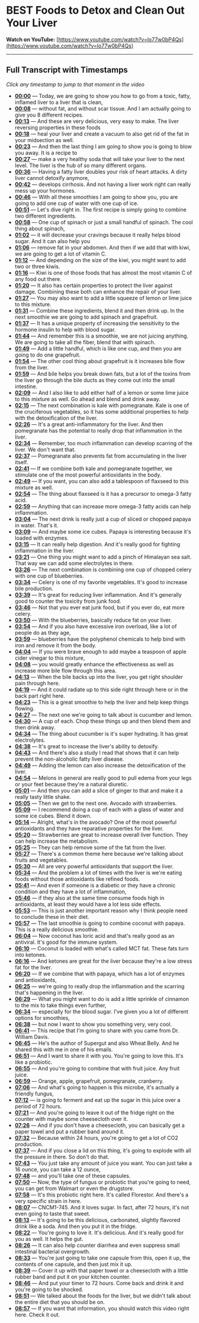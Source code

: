 # BEST Foods to Detox and Clean Out Your Liver

**Watch on YouTube:** [https://www.youtube.com/watch?v=lo77w0bP4Qs](https://www.youtube.com/watch?v=lo77w0bP4Qs)

---

## Full Transcript with Timestamps

*Click any timestamp to jump to that moment in the video*

- **[00:00](https://www.youtube.com/watch?v=lo77w0bP4Qs&t=0s)** — Today, we are going to show you how to go from a toxic, fatty, inflamed liver to a liver that is clean,
- **[00:08](https://www.youtube.com/watch?v=lo77w0bP4Qs&t=8s)** — without fat, and without scar tissue. And I am actually going to give you 8 different recipes.
- **[00:13](https://www.youtube.com/watch?v=lo77w0bP4Qs&t=13s)** — And these are very delicious, very easy to make. The liver reversing properties in these foods
- **[00:18](https://www.youtube.com/watch?v=lo77w0bP4Qs&t=18s)** — heal your liver and create a vacuum to also get rid of the fat in your midsection as well.
- **[00:23](https://www.youtube.com/watch?v=lo77w0bP4Qs&t=23s)** — And then the last thing I am going to show you is going to blow you away. It is a recipe to
- **[00:27](https://www.youtube.com/watch?v=lo77w0bP4Qs&t=27s)** — make a very healthy soda that will take your liver to the next level. The liver is the hub of so many different organs.
- **[00:36](https://www.youtube.com/watch?v=lo77w0bP4Qs&t=36s)** — Having a fatty liver doubles your risk of heart attacks. A dirty liver cannot detoxify anymore,
- **[00:42](https://www.youtube.com/watch?v=lo77w0bP4Qs&t=42s)** — develops cirrhosis. And not having a liver work right can really mess up your hormones.
- **[00:46](https://www.youtube.com/watch?v=lo77w0bP4Qs&t=46s)** — With all these smoothies I am going to show you, you are going to add one cup of water with one cup of ice.
- **[00:51](https://www.youtube.com/watch?v=lo77w0bP4Qs&t=51s)** — Let's dive right in. The first recipe is simply going to combine two different ingredients.
- **[00:58](https://www.youtube.com/watch?v=lo77w0bP4Qs&t=58s)** — One cup of spinach or just a small handful of spinach. The cool thing about spinach,
- **[01:02](https://www.youtube.com/watch?v=lo77w0bP4Qs&t=62s)** — it will decrease your cravings because it really helps blood sugar. And it can also help you
- **[01:06](https://www.youtube.com/watch?v=lo77w0bP4Qs&t=66s)** — remove fat in your abdomen. And then if we add that with kiwi, we are going to get a lot of vitamin C.
- **[01:12](https://www.youtube.com/watch?v=lo77w0bP4Qs&t=72s)** — And depending on the size of the kiwi, you might want to add two or three kiwis.
- **[01:16](https://www.youtube.com/watch?v=lo77w0bP4Qs&t=76s)** — Kiwi is one of those foods that has almost the most vitamin C of any food out there.
- **[01:20](https://www.youtube.com/watch?v=lo77w0bP4Qs&t=80s)** — It also has certain properties to protect the liver against damage. Combining these both can enhance the repair of your liver.
- **[01:27](https://www.youtube.com/watch?v=lo77w0bP4Qs&t=87s)** — You may also want to add a little squeeze of lemon or lime juice to this mixture.
- **[01:31](https://www.youtube.com/watch?v=lo77w0bP4Qs&t=91s)** — Combine these ingredients, blend it and then drink up. In the next smoothie we are going to add spinach and grapefruit.
- **[01:37](https://www.youtube.com/watch?v=lo77w0bP4Qs&t=97s)** — It has a unique property of increasing the sensitivity to the hormone insulin to help with blood sugar.
- **[01:44](https://www.youtube.com/watch?v=lo77w0bP4Qs&t=104s)** — And remember this is a smoothie, we are not juicing anything. We are going to take all the fiber, blend that with spinach.
- **[01:49](https://www.youtube.com/watch?v=lo77w0bP4Qs&t=109s)** — Add a little handful, which is like one cup, and then you are going to do one grapefruit.
- **[01:54](https://www.youtube.com/watch?v=lo77w0bP4Qs&t=114s)** — The other cool thing about grapefruit is it increases bile flow from the liver.
- **[01:59](https://www.youtube.com/watch?v=lo77w0bP4Qs&t=119s)** — And bile helps you break down fats, but a lot of the toxins from the liver go through the bile ducts as they come out into the small intestine.
- **[02:09](https://www.youtube.com/watch?v=lo77w0bP4Qs&t=129s)** — And I also like to add either half of a lemon or some lime juice to this mixture as well. Go ahead and blend and drink away.
- **[02:15](https://www.youtube.com/watch?v=lo77w0bP4Qs&t=135s)** — The next combination is kale with pomegranate. Kale is one of the cruciferous vegetables, so it has some additional properties to help with the detoxification of the liver.
- **[02:26](https://www.youtube.com/watch?v=lo77w0bP4Qs&t=146s)** — It's a great anti-inflammatory for the liver. And then pomegranate has the potential to really drop that inflammation in the liver.
- **[02:34](https://www.youtube.com/watch?v=lo77w0bP4Qs&t=154s)** — Remember, too much inflammation can develop scarring of the liver. We don't want that.
- **[02:37](https://www.youtube.com/watch?v=lo77w0bP4Qs&t=157s)** — Pomegranate also prevents fat from accumulating in the liver itself.
- **[02:41](https://www.youtube.com/watch?v=lo77w0bP4Qs&t=161s)** — If we combine both kale and pomegranate together, we stimulate one of the most powerful antioxidants in the body.
- **[02:49](https://www.youtube.com/watch?v=lo77w0bP4Qs&t=169s)** — If you want, you can also add a tablespoon of flaxseed to this mixture as well.
- **[02:54](https://www.youtube.com/watch?v=lo77w0bP4Qs&t=174s)** — The thing about flaxseed is it has a precursor to omega-3 fatty acid.
- **[02:59](https://www.youtube.com/watch?v=lo77w0bP4Qs&t=179s)** — Anything that can increase more omega-3 fatty acids can help inflammation.
- **[03:04](https://www.youtube.com/watch?v=lo77w0bP4Qs&t=184s)** — The next drink is really just a cup of sliced or chopped papaya in water. That's it.
- **[03:09](https://www.youtube.com/watch?v=lo77w0bP4Qs&t=189s)** — And maybe some ice cubes. Papaya is interesting because it's loaded with enzymes.
- **[03:15](https://www.youtube.com/watch?v=lo77w0bP4Qs&t=195s)** — It can really help digestion. And it's really good for fighting inflammation in the liver.
- **[03:21](https://www.youtube.com/watch?v=lo77w0bP4Qs&t=201s)** — One thing you might want to add a pinch of Himalayan sea salt. That way we can add some electrolytes in there.
- **[03:26](https://www.youtube.com/watch?v=lo77w0bP4Qs&t=206s)** — The next combination is combining one cup of chopped celery with one cup of blueberries.
- **[03:34](https://www.youtube.com/watch?v=lo77w0bP4Qs&t=214s)** — Celery is one of my favorite vegetables. It's good to increase bile production.
- **[03:39](https://www.youtube.com/watch?v=lo77w0bP4Qs&t=219s)** — It's great for reducing liver inflammation. And it's generally good to counter the toxicity from junk food.
- **[03:46](https://www.youtube.com/watch?v=lo77w0bP4Qs&t=226s)** — Not that you ever eat junk food, but if you ever do, eat more celery.
- **[03:50](https://www.youtube.com/watch?v=lo77w0bP4Qs&t=230s)** — With the blueberries, basically reduce fat on your liver.
- **[03:54](https://www.youtube.com/watch?v=lo77w0bP4Qs&t=234s)** — And if you also have excessive iron overload, like a lot of people do as they age,
- **[03:59](https://www.youtube.com/watch?v=lo77w0bP4Qs&t=239s)** — blueberries have the polyphenol chemicals to help bind with iron and remove it from the body.
- **[04:04](https://www.youtube.com/watch?v=lo77w0bP4Qs&t=244s)** — If you were brave enough to add maybe a teaspoon of apple cider vinegar to this mixture,
- **[04:08](https://www.youtube.com/watch?v=lo77w0bP4Qs&t=248s)** — you would greatly enhance the effectiveness as well as increase more bile flow through this area.
- **[04:13](https://www.youtube.com/watch?v=lo77w0bP4Qs&t=253s)** — When the bile backs up into the liver, you get right shoulder pain through here.
- **[04:19](https://www.youtube.com/watch?v=lo77w0bP4Qs&t=259s)** — And it could radiate up to this side right through here or in the back part right here.
- **[04:23](https://www.youtube.com/watch?v=lo77w0bP4Qs&t=263s)** — This is a great smoothie to help the liver and help keep things flowing.
- **[04:27](https://www.youtube.com/watch?v=lo77w0bP4Qs&t=267s)** — The next one we're going to talk about is cucumber and lemon.
- **[04:30](https://www.youtube.com/watch?v=lo77w0bP4Qs&t=270s)** — A cup of each. Chop these things up and then blend them and then drink away.
- **[04:34](https://www.youtube.com/watch?v=lo77w0bP4Qs&t=274s)** — The thing about cucumber is it's super hydrating. It has great electrolytes.
- **[04:38](https://www.youtube.com/watch?v=lo77w0bP4Qs&t=278s)** — It's great to increase the liver's ability to detoxify.
- **[04:43](https://www.youtube.com/watch?v=lo77w0bP4Qs&t=283s)** — And there's also a study I read that shows that it can help prevent the non-alcoholic fatty liver disease.
- **[04:49](https://www.youtube.com/watch?v=lo77w0bP4Qs&t=289s)** — Adding the lemon can also increase the detoxification of the liver.
- **[04:54](https://www.youtube.com/watch?v=lo77w0bP4Qs&t=294s)** — Melons in general are really good to pull edema from your legs or your feet because they're a natural diuretic.
- **[05:01](https://www.youtube.com/watch?v=lo77w0bP4Qs&t=301s)** — And then you can add a slice of ginger to that and make it a really tasty little shake.
- **[05:05](https://www.youtube.com/watch?v=lo77w0bP4Qs&t=305s)** — Then we get to the next one. Avocado with strawberries.
- **[05:09](https://www.youtube.com/watch?v=lo77w0bP4Qs&t=309s)** — I recommend doing a cup of each with a glass of water and some ice cubes. Blend it down.
- **[05:14](https://www.youtube.com/watch?v=lo77w0bP4Qs&t=314s)** — Alright, what's in the avocado? One of the most powerful antioxidants and they have reparative properties for the liver.
- **[05:20](https://www.youtube.com/watch?v=lo77w0bP4Qs&t=320s)** — Strawberries are great to increase overall liver function. They can help increase the metabolism.
- **[05:25](https://www.youtube.com/watch?v=lo77w0bP4Qs&t=325s)** — They can help remove some of the fat from the liver.
- **[05:27](https://www.youtube.com/watch?v=lo77w0bP4Qs&t=327s)** — There's a common theme here because we're talking about fruits and vegetables.
- **[05:30](https://www.youtube.com/watch?v=lo77w0bP4Qs&t=330s)** — All are very powerful antioxidants that support the liver.
- **[05:34](https://www.youtube.com/watch?v=lo77w0bP4Qs&t=334s)** — And the problem a lot of times with the liver is we're eating foods without those antioxidants like refined foods.
- **[05:41](https://www.youtube.com/watch?v=lo77w0bP4Qs&t=341s)** — And even if someone is a diabetic or they have a chronic condition and they have a lot of inflammation,
- **[05:46](https://www.youtube.com/watch?v=lo77w0bP4Qs&t=346s)** — if they also at the same time consume foods high in antioxidants, at least they would have a lot less side effects.
- **[05:53](https://www.youtube.com/watch?v=lo77w0bP4Qs&t=353s)** — This is just another important reason why I think people need to conclude these in their diet.
- **[05:57](https://www.youtube.com/watch?v=lo77w0bP4Qs&t=357s)** — The last smoothie is going to combine coconut with papaya. This is a really delicious smoothie.
- **[06:04](https://www.youtube.com/watch?v=lo77w0bP4Qs&t=364s)** — Now coconut has loric acid and that's really good as an antiviral. It's good for the immune system.
- **[06:10](https://www.youtube.com/watch?v=lo77w0bP4Qs&t=370s)** — Coconut is loaded with what's called MCT fat. These fats turn into ketones.
- **[06:16](https://www.youtube.com/watch?v=lo77w0bP4Qs&t=376s)** — And ketones are great for the liver because they're a low stress fat for the liver.
- **[06:20](https://www.youtube.com/watch?v=lo77w0bP4Qs&t=380s)** — If we combine that with papaya, which has a lot of enzymes and antioxidants,
- **[06:25](https://www.youtube.com/watch?v=lo77w0bP4Qs&t=385s)** — we're going to really drop the inflammation and the scarring that's happening in the liver.
- **[06:29](https://www.youtube.com/watch?v=lo77w0bP4Qs&t=389s)** — What you might want to do is add a little sprinkle of cinnamon to the mix to take things even further,
- **[06:34](https://www.youtube.com/watch?v=lo77w0bP4Qs&t=394s)** — especially for the blood sugar. I've given you a lot of different options for smoothies,
- **[06:38](https://www.youtube.com/watch?v=lo77w0bP4Qs&t=398s)** — but now I want to show you something very, very cool.
- **[06:41](https://www.youtube.com/watch?v=lo77w0bP4Qs&t=401s)** — This recipe that I'm going to share with you came from Dr. William Davis.
- **[06:45](https://www.youtube.com/watch?v=lo77w0bP4Qs&t=405s)** — He's the author of Supergut and also Wheat Belly. And he shared this with me in one of his emails.
- **[06:51](https://www.youtube.com/watch?v=lo77w0bP4Qs&t=411s)** — And I want to share it with you. You're going to love this. It's like a probiotic.
- **[06:55](https://www.youtube.com/watch?v=lo77w0bP4Qs&t=415s)** — And you're going to combine that with fruit juice. Any fruit juice.
- **[06:59](https://www.youtube.com/watch?v=lo77w0bP4Qs&t=419s)** — Orange, apple, grapefruit, pomegranate, cranberry.
- **[07:06](https://www.youtube.com/watch?v=lo77w0bP4Qs&t=426s)** — And what's going to happen is this microbe, it's actually a friendly fungus,
- **[07:12](https://www.youtube.com/watch?v=lo77w0bP4Qs&t=432s)** — is going to ferment and eat up the sugar in this juice over a period of 72 hours.
- **[07:21](https://www.youtube.com/watch?v=lo77w0bP4Qs&t=441s)** — And you're going to leave it out of the fridge right on the counter with maybe some cheesecloth over it.
- **[07:26](https://www.youtube.com/watch?v=lo77w0bP4Qs&t=446s)** — And if you don't have a cheesecloth, you can basically get a paper towel and put a rubber band around it.
- **[07:32](https://www.youtube.com/watch?v=lo77w0bP4Qs&t=452s)** — Because within 24 hours, you're going to get a lot of CO2 production.
- **[07:37](https://www.youtube.com/watch?v=lo77w0bP4Qs&t=457s)** — And if you close a lid on this thing, it's going to explode with all the pressure in there. So don't do that.
- **[07:43](https://www.youtube.com/watch?v=lo77w0bP4Qs&t=463s)** — You just take any amount of juice you want. You can just take a 16 ounce, you can take a 12 ounce,
- **[07:48](https://www.youtube.com/watch?v=lo77w0bP4Qs&t=468s)** — and you'll take one of these capsules.
- **[07:50](https://www.youtube.com/watch?v=lo77w0bP4Qs&t=470s)** — Now, the type of fungus or probiotic that you're going to need, you can get from Walmart or even the drugstore.
- **[07:58](https://www.youtube.com/watch?v=lo77w0bP4Qs&t=478s)** — It's this probiotic right here. It's called Florestor. And there's a very specific strain in here.
- **[08:07](https://www.youtube.com/watch?v=lo77w0bP4Qs&t=487s)** — CNCM1-745. And it loves sugar. In fact, after 72 hours, it's not even going to taste that sweet.
- **[08:13](https://www.youtube.com/watch?v=lo77w0bP4Qs&t=493s)** — It's going to be this delicious, carbonated, slightly flavored drink like a soda. And then you put it in the fridge.
- **[08:22](https://www.youtube.com/watch?v=lo77w0bP4Qs&t=502s)** — You're going to love it. It's delicious. And it's really good for you as well. It helps the gut.
- **[08:26](https://www.youtube.com/watch?v=lo77w0bP4Qs&t=506s)** — It can also help counter diarrhea and even suppress small intestinal bacterial overgrowth.
- **[08:33](https://www.youtube.com/watch?v=lo77w0bP4Qs&t=513s)** — You're just going to take one capsule from this, open it up, the contents of one capsule, and then just mix it up.
- **[08:39](https://www.youtube.com/watch?v=lo77w0bP4Qs&t=519s)** — Cover it up with that paper towel or a cheesecloth with a little rubber band and put it on your kitchen counter.
- **[08:46](https://www.youtube.com/watch?v=lo77w0bP4Qs&t=526s)** — And put your timer to 72 hours. Come back and drink it and you're going to be shocked.
- **[08:51](https://www.youtube.com/watch?v=lo77w0bP4Qs&t=531s)** — We talked about the foods for the liver, but we didn't talk about the entire diet that you should be on.
- **[08:57](https://www.youtube.com/watch?v=lo77w0bP4Qs&t=537s)** — If you want that information, you should watch this video right here. Check it out.
